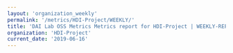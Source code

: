 ```yaml
---
layout: 'organization_weekly'
permalink: '/metrics/HDI-Project/WEEKLY/'
title: 'DAI Lab OSS Metrics Metrics report for HDI-Project | WEEKLY-REPORT-2019-06-16'
organization: 'HDI-Project'
current_date: '2019-06-16'
---
```

